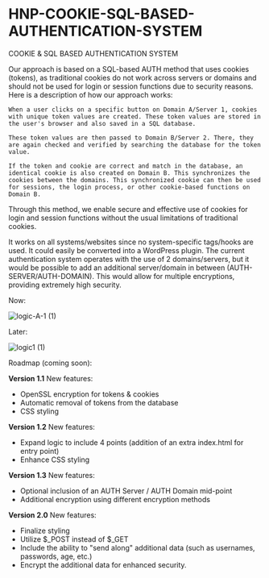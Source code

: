 # HNP-COOKIE-SQL-BASED-AUTHENTICATION-SYSTEM
COOKIE &amp; SQL BASED AUTHENTICATION SYSTEM


Our approach is based on a SQL-based AUTH method that uses cookies (tokens), as traditional cookies do not work across servers or domains and should not be used for login or session functions due to security reasons. Here is a description of how our approach works:

    When a user clicks on a specific button on Domain A/Server 1, cookies with unique token values are created. These token values are stored in the user's browser and also saved in a SQL database.

    These token values are then passed to Domain B/Server 2. There, they are again checked and verified by searching the database for the token value.

    If the token and cookie are correct and match in the database, an identical cookie is also created on Domain B. This synchronizes the cookies between the domains. This synchronized cookie can then be used for sessions, the login process, or other cookie-based functions on Domain B.

Through this method, we enable secure and effective use of cookies for login and session functions without the usual limitations of traditional cookies.

It works on all systems/websites since no system-specific tags/hooks are used. It could easily be converted into a WordPress plugin. The current authentication system operates with the use of 2 domains/servers, but it would be possible to add an additional server/domain in between (AUTH-SERVER/AUTH-DOMAIN). This would allow for multiple encryptions, providing extremely high security.

Now:

![logic-A-1 (1)](https://github.com/hnp-chris/HNP-COOKIE-SQL-BASED-AUTHENTICATION-SYSTEM/assets/138715217/17c06fe4-7890-4c33-bf41-45148a8b7103)


Later: 

![logic1 (1)](https://github.com/hnp-chris/HNP-COOKIE-SQL-BASED-AUTHENTICATION-SYSTEM/assets/138715217/32dd700c-25c3-4179-b18e-fb162bc47fc3)


Roadmap (coming soon):

**Version 1.1**
New features:
- OpenSSL encryption for tokens & cookies
- Automatic removal of tokens from the database
- CSS styling

**Version 1.2**
New features:
- Expand logic to include 4 points (addition of an extra index.html for entry point)
- Enhance CSS styling

**Version 1.3**
New features:
- Optional inclusion of an AUTH Server / AUTH Domain mid-point
- Additional encryption using different encryption methods

**Version 2.0**
New features:
- Finalize styling
- Utilize $_POST instead of $_GET
- Include the ability to "send along" additional data (such as usernames, passwords, age, etc.)
- Encrypt the additional data for enhanced security.
